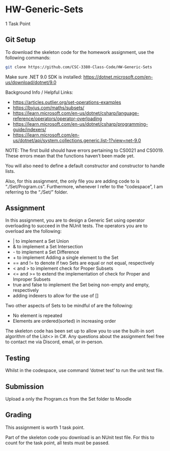# HW-Generic-Sets
1 Task Point

## Git Setup
To download the skeleton code for the homework assignment, use the following commands:

```bash
git clone https://github.com/CSC-3380-Class-Code/HW-Generic-Sets
```

Make sure .NET 9.0 SDK is installed: https://dotnet.microsoft.com/en-us/download/dotnet/9.0

Background Info / Helpful Links:
- https://articles.outlier.org/set-operations-examples
- https://byjus.com/maths/subsets/
- https://learn.microsoft.com/en-us/dotnet/csharp/language-reference/operators/operator-overloading
- https://learn.microsoft.com/en-us/dotnet/csharp/programming-guide/indexers/
- https://learn.microsoft.com/en-us/dotnet/api/system.collections.generic.list-1?view=net-9.0

NOTE:
The first build should have errors pertaining to CS0021 and CS0019. These errors mean that the functions haven’t been made yet.

You will also need to define a default constructor and constructor to handle lists.

Also, for this assignment, the only file you are adding code to is “./Set/Program.cs”. Furthermore, whenever I refer to the “codespace”, I am referring to the “./Set/” folder.

## Assignment

In this assignment, you are to design a Generic Set using operator overloading to succeed in the NUnit tests. The operators you are to overload are the following:
- | to implement a Set Union
- & to implement a Set Intersection
- \- to implement a Set Difference
- \+ to implement Adding a single element to the Set
- == and != to denote if two Sets are equal or not equal, respectively
- < and > to implement check for Proper Subsets
- <= and >= to extend the implementation of check for Proper and Improper Subsets
- true and false to implement the Set being non-empty and empty, respectively
- adding indexers to allow for the use of []

Two other aspects of Sets to be mindful of are the following:
- No element is repeated
- Elements are ordered(sorted) in increasing order

The skeleton code has been set up to allow you to use the built-in sort algorithm of the List<> in C#. Any questions about the assignment feel free to contact me via Discord, email, or in-person.

## Testing

Whilst in the codespace, use command ‘dotnet test’ to run the unit test file.

## Submission

Upload a only the Program.cs from the Set folder to Moodle

## Grading

This assignment is worth 1 task point.

Part of the skeleton code you download is an NUnit test file. For this to count for the task point, all tests must be passed.
